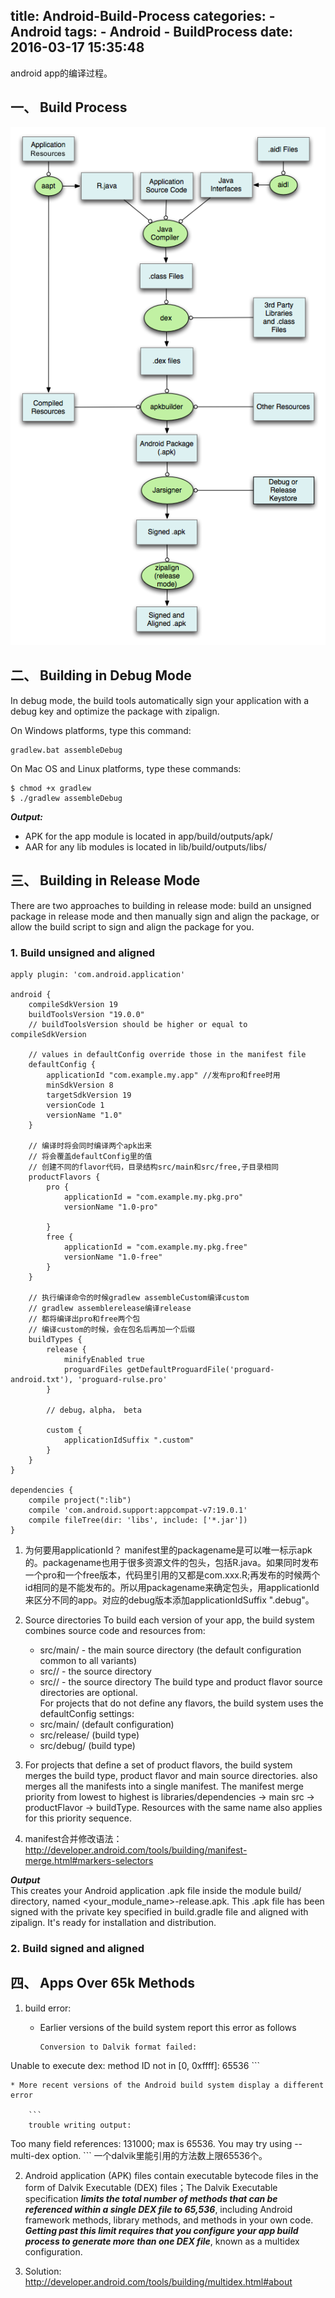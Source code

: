 title: Android-Build-Process
categories:
	- Android
tags:
	- Android
	- BuildProcess
date: 2016-03-17 15:35:48
---
android app的编译过程。

## 一、 Build Process

![Build Process](https://github.com/ccSun/hexoBlogOnGitHub/blob/master/source/_posts/android-build-process/build_process.png?raw=true)

## 二、 Building in Debug Mode

In debug mode, the build tools automatically sign your application with a debug key and optimize the package with zipalign.

On Windows platforms, type this command:

```
gradlew.bat assembleDebug
```

On Mac OS and Linux platforms, type these commands:

```
$ chmod +x gradlew
$ ./gradlew assembleDebug
```

***Output:***

* APK for the app module is located in app/build/outputs/apk/
* AAR for any lib modules is located in lib/build/outputs/libs/

## 三、 Building in Release Mode

There are two approaches to building in release mode: build an unsigned package in release mode and then manually sign and align the package, or allow the build script to sign and align the package for you.

### 1. Build unsigned and aligned

```
apply plugin: 'com.android.application'

android {
    compileSdkVersion 19
    buildToolsVersion "19.0.0"
    // buildToolsVersion should be higher or equal to compileSdkVersion

	// values in defaultConfig override those in the manifest file
    defaultConfig {
        applicationId "com.example.my.app" //发布pro和free时用
        minSdkVersion 8
        targetSdkVersion 19 
        versionCode 1
        versionName "1.0"
    }
    
    // 编译时将会同时编译两个apk出来
    // 将会覆盖defaultConfig里的值
    // 创建不同的flavor代码，目录结构src/main和src/free,子目录相同
    productFlavors {
        pro {
            applicationId = "com.example.my.pkg.pro"
            versionName "1.0-pro"

        }
        free {
            applicationId = "com.example.my.pkg.free"
            versionName "1.0-free"
        }
    }

	// 执行编译命令的时候gradlew assembleCustom编译custom
	// gradlew assemblerelease编译release
	// 都将编译出pro和free两个包
	// 编译custom的时候，会在包名后再加一个后缀
    buildTypes {
        release {
            minifyEnabled true
            proguardFiles getDefaultProguardFile('proguard-android.txt'), 'proguard-rulse.pro'
        }
       
        // debug，alpha， beta
        
        custom {
            applicationIdSuffix ".custom"
        }
    }
}

dependencies {
    compile project(":lib")
    compile 'com.android.support:appcompat-v7:19.0.1'
    compile fileTree(dir: 'libs', include: ['*.jar'])
}
```

1. 为何要用applicationId？ manifest里的packagename是可以唯一标示apk的。packagename也用于很多资源文件的包头，包括R.java。如果同时发布一个pro和一个free版本，代码里引用的又都是com.xxx.R;再发布的时候两个id相同的是不能发布的。所以用packagename来确定包头，用applicationId来区分不同的app。对应的debug版本添加applicationIdSuffix ".debug"。

2. Source directories
To build each version of your app, the build system combines source code and resources from:
	* src/main/ - the main source directory (the default configuration common to all variants)
	* src/<buildType>/ - the source directory
	* src/<productFlavor>/ - the source directory
The build type and product flavor source directories are optional.    
For projects that do not define any flavors, the build system uses the defaultConfig settings:
	* src/main/ (default configuration)
	* src/release/ (build type)
	* src/debug/ (build type)

3. For projects that define a set of product flavors, the build system merges the build type, product flavor and main source directories. also merges all the manifests into a single manifest. The manifest merge priority from lowest to highest is libraries/dependencies -> main src -> productFlavor -> buildType. Resources with the same name also applies for this priority sequence.

4. manifest合并修改语法：http://developer.android.com/tools/building/manifest-merge.html#markers-selectors


***Output***    
This creates your Android application .apk file inside the module build/ directory, named <your_module_name>-release.apk. This .apk file has been signed with the private key specified in build.gradle file and aligned with zipalign. It's ready for installation and distribution.


### 2. Build signed and aligned


## 四、 Apps Over 65k Methods

1. build error:
	* Earlier versions of the build system report this error as follows
	
		```
		Conversion to Dalvik format failed:
Unable to execute dex: method ID not in [0, 0xffff]: 65536
		```
		
	* More recent versions of the Android build system display a different error
	
		```
		trouble writing output:
Too many field references: 131000; max is 65536.
You may try using --multi-dex option.
		```
一个dalvik里能引用的方法数上限65536个。


2. Android application (APK) files contain executable bytecode files in the form of Dalvik Executable (DEX) files；The Dalvik Executable specification ***limits the total number of methods that can be referenced within a single DEX file to 65,536***, including Android framework methods, library methods, and methods in your own code. ***Getting past this limit requires that you configure your app build process to generate more than one DEX file***, known as a multidex configuration. 

3. Solution:
http://developer.android.com/tools/building/multidex.html#about